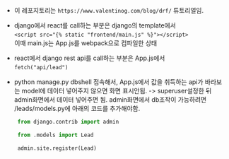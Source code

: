 - 이 레포지토리는 `https://www.valentinog.com/blog/drf/` 튜토리얼임.

- django에서 react를 call하는 부분은 django의 template에서　  
`<script src="{% static "frontend/main.js" %}"></script>`
　  
이때 main.js는 App.js를 webpack으로 컴파일한 상태

- react에서 django rest api를 call하는 부분은 App.js에서　  
`fetch("api/lead")`　  

- python manage.py dbshell 접속해서, App.js에서 값을 취득하는 api가 바라보는 model에 데이터 넣어주지 않으면 화면 표시안됨.
   -> superuser설정한 뒤 admin화면에서 데이터 넣어주면 됨.
   admin화면에서 db조작이 가능하려면 /leads/models.py에 아래의 코드를 추가해야함.
   
   ``` python
    from django.contrib import admin
    
    from .models import Lead
    
    admin.site.register(Lead)
    ```

